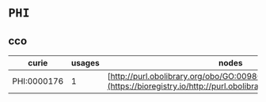 # `PHI`
## cco
| curie       |   usages | nodes                                                                                                         |
|-------------|----------|---------------------------------------------------------------------------------------------------------------|
| PHI:0000176 |        1 | [http://purl.obolibrary.org/obo/GO:0098022](https://bioregistry.io/http://purl.obolibrary.org/obo/GO:0098022) |
